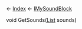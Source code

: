 ← [Index](Api-Index) ← [IMySoundBlock](SpaceEngineers.Game.ModAPI.Ingame.IMySoundBlock)

void GetSounds([List<T>](System.Collections.Generic.List`1) sounds)


